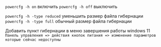 `powercfg -h on`     включить 
`powercfg -h off`   выключить 

`powercfg -h -type reduced` уменьшить размер файла гибернации 
`powercfg -h -type full` обычный размер файла гибернации 

Добавить пункт гибернации в меню завершения работы windows 11
`Панель управления => действия кнопок питания => изменение параметров которые сейчас недоступны`
